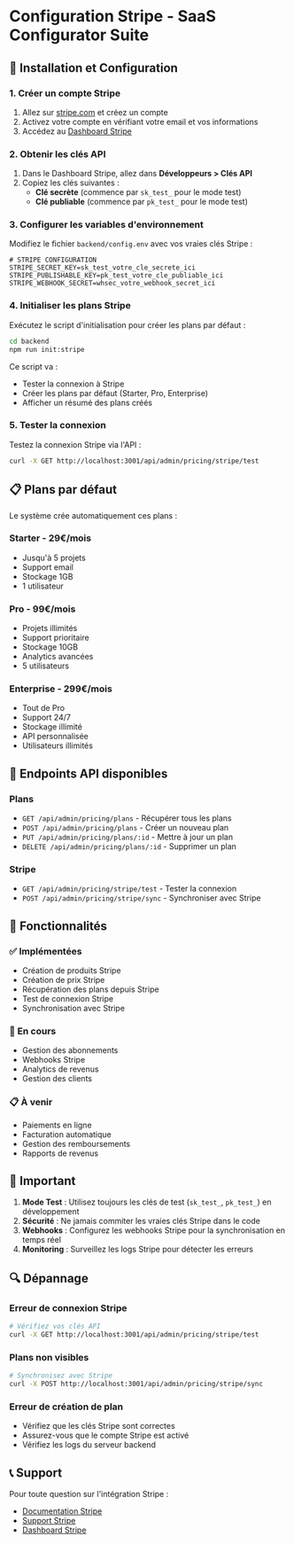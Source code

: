 # Configuration Stripe - SaaS Configurator Suite

## 🚀 Installation et Configuration

### 1. Créer un compte Stripe

1. Allez sur [stripe.com](https://stripe.com) et créez un compte
2. Activez votre compte en vérifiant votre email et vos informations
3. Accédez au [Dashboard Stripe](https://dashboard.stripe.com)

### 2. Obtenir les clés API

1. Dans le Dashboard Stripe, allez dans **Développeurs > Clés API**
2. Copiez les clés suivantes :
   - **Clé secrète** (commence par `sk_test_` pour le mode test)
   - **Clé publiable** (commence par `pk_test_` pour le mode test)

### 3. Configurer les variables d'environnement

Modifiez le fichier `backend/config.env` avec vos vraies clés Stripe :

```env
# STRIPE CONFIGURATION
STRIPE_SECRET_KEY=sk_test_votre_cle_secrete_ici
STRIPE_PUBLISHABLE_KEY=pk_test_votre_cle_publiable_ici
STRIPE_WEBHOOK_SECRET=whsec_votre_webhook_secret_ici
```

### 4. Initialiser les plans Stripe

Exécutez le script d'initialisation pour créer les plans par défaut :

```bash
cd backend
npm run init:stripe
```

Ce script va :
- Tester la connexion à Stripe
- Créer les plans par défaut (Starter, Pro, Enterprise)
- Afficher un résumé des plans créés

### 5. Tester la connexion

Testez la connexion Stripe via l'API :

```bash
curl -X GET http://localhost:3001/api/admin/pricing/stripe/test
```

## 📋 Plans par défaut

Le système crée automatiquement ces plans :

### Starter - 29€/mois
- Jusqu'à 5 projets
- Support email
- Stockage 1GB
- 1 utilisateur

### Pro - 99€/mois
- Projets illimités
- Support prioritaire
- Stockage 10GB
- Analytics avancées
- 5 utilisateurs

### Enterprise - 299€/mois
- Tout de Pro
- Support 24/7
- Stockage illimité
- API personnalisée
- Utilisateurs illimités

## 🔧 Endpoints API disponibles

### Plans
- `GET /api/admin/pricing/plans` - Récupérer tous les plans
- `POST /api/admin/pricing/plans` - Créer un nouveau plan
- `PUT /api/admin/pricing/plans/:id` - Mettre à jour un plan
- `DELETE /api/admin/pricing/plans/:id` - Supprimer un plan

### Stripe
- `GET /api/admin/pricing/stripe/test` - Tester la connexion
- `POST /api/admin/pricing/stripe/sync` - Synchroniser avec Stripe

## 🎯 Fonctionnalités

### ✅ Implémentées
- Création de produits Stripe
- Création de prix Stripe
- Récupération des plans depuis Stripe
- Test de connexion Stripe
- Synchronisation avec Stripe

### 🔄 En cours
- Gestion des abonnements
- Webhooks Stripe
- Analytics de revenus
- Gestion des clients

### 📋 À venir
- Paiements en ligne
- Facturation automatique
- Gestion des remboursements
- Rapports de revenus

## 🚨 Important

1. **Mode Test** : Utilisez toujours les clés de test (`sk_test_`, `pk_test_`) en développement
2. **Sécurité** : Ne jamais commiter les vraies clés Stripe dans le code
3. **Webhooks** : Configurez les webhooks Stripe pour la synchronisation en temps réel
4. **Monitoring** : Surveillez les logs Stripe pour détecter les erreurs

## 🔍 Dépannage

### Erreur de connexion Stripe
```bash
# Vérifiez vos clés API
curl -X GET http://localhost:3001/api/admin/pricing/stripe/test
```

### Plans non visibles
```bash
# Synchronisez avec Stripe
curl -X POST http://localhost:3001/api/admin/pricing/stripe/sync
```

### Erreur de création de plan
- Vérifiez que les clés Stripe sont correctes
- Assurez-vous que le compte Stripe est activé
- Vérifiez les logs du serveur backend

## 📞 Support

Pour toute question sur l'intégration Stripe :
- [Documentation Stripe](https://stripe.com/docs)
- [Support Stripe](https://support.stripe.com)
- [Dashboard Stripe](https://dashboard.stripe.com)
